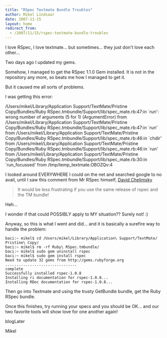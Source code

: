 ```yaml
---
title: "RSpec Textmate Bundle Troubles"
author: Mikel Lindsaar
date: 2007-11-15
layout: home
redirect_from:
  - /2007/11/15/rspec-textmate-bundle-troubles
---
```

I love RSpec, I love textmate... but sometimes... they just don't love
each other...

Two days ago I updated my gems.

Somehow, I managed to get the RSpec 1.1.0 Gem installed. It is not in
the repository any more, so beats me how I managed to get it.

But it caused me all sorts of problems.

I was getting this error:

/Users/mikel/Library/Application Support/TextMate/Pristine
Copy/Bundles/Ruby RSpec.tmbundle/Support/lib/spec_mate.rb:47:in \`run':
wrong number of arguments (5 for 1) (ArgumentError) from
/Users/mikel/Library/Application Support/TextMate/Pristine
Copy/Bundles/Ruby RSpec.tmbundle/Support/lib/spec_mate.rb:47:in \`run'
from /Users/mikel/Library/Application Support/TextMate/Pristine
Copy/Bundles/Ruby RSpec.tmbundle/Support/lib/spec_mate.rb:46:in \`chdir'
from /Users/mikel/Library/Application Support/TextMate/Pristine
Copy/Bundles/Ruby RSpec.tmbundle/Support/lib/spec_mate.rb:46:in \`run'
from /Users/mikel/Library/Application Support/TextMate/Pristine
Copy/Bundles/Ruby RSpec.tmbundle/Support/lib/spec_mate.rb:30:in
\`run_focussed' from /tmp/temp_textmate.OBOZQv:4

I looked around EVERYWHERE I could on the net and searched google to no
avail, until I saw this comment from Mr RSpec himself, [David
Chelimsky](http://blog.davidchelimsky.net/)

> It would be less frustrating if you use the same release of rspec and
> the TM bundle!

Heh...

I wonder if that could POSSIBLY apply to MY situation?? Surely not! :)

Anyway, so this is what I went and did... and it is basically a surefire
way to handle the problem:

``` shell
baci:~ mikel$ cd /Users/mikel/Library/Application\ Support/TextMate/
Pristine\ Copy/
baci:~ mikel$ rm -rf Ruby\ RSpec.tmbundle/
baci:~ mikel$ sudo gem uninstall rspec
baci:~ mikel$ sudo gem install rspec
Need to update 32 gems from http://gems.rubyforge.org
................................
complete
Successfully installed rspec-1.0.8
Installing ri documentation for rspec-1.0.8...
Installing RDoc documentation for rspec-1.0.8...
```

Then go into Textmate and using the trusty GetBundle bundle, get the
Ruby RSpec bundle.

Once this finishes, try running your specs and you should be OK... and
our two favorite tools will show love for one another again!

blogLater

Mikel
